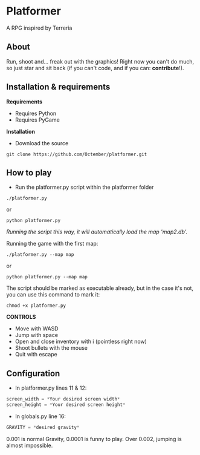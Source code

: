 Platformer
===

A RPG inspired by Terreria

About
---
Run, shoot and... freak out with the graphics!
Right now you can't do much, so just star and sit back (if you can't code, and if you can: **contribute**!).

Installation & requirements
---

**Requirements**

* Requires Python
* Requires PyGame

**Installation**

* Download the source

```shell
git clone https://github.com/Octember/platformer.git
```
    
How to play
---

* Run the platformer.py script within the platformer folder

```shell
./platformer.py
```
or
    
```shell
python platformer.py
```

*Running the script this way, it will automatically load the map 'map2.db'.*

Running the game with the first map:

```shell
./platformer.py --map map
```

or

```shell
python platformer.py --map map
```

The script should be marked as executable already, but in the case it's not, you can use this command to mark it:

```shell
chmod +x platformer.py
```

**CONTROLS**
* Move with WASD
* Jump with space
* Open and close inventory with i (pointless right now)
* Shoot bullets with the mouse
* Quit with escape

Configuration
---
	
* In platformer.py lines 11 & 12:

```python
screen_width = *Your desired screen width*
screen_height = *Your desired screen height*
```

* In globals.py line 16:

```python
GRAVITY = *desired gravity*
```

0.001 is normal Gravity, 0.0001 is funny to play. Over 0.002, jumping is almost impossible.